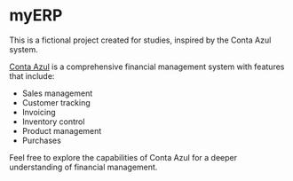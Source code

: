 # myERP

This is a fictional project created for studies, inspired by the Conta Azul system.

[Conta Azul](https://ca.contaazul.com/)  is a comprehensive financial management system with features that include:

- Sales management
- Customer tracking
- Invoicing
- Inventory control
- Product management
- Purchases

Feel free to explore the capabilities of Conta Azul for a deeper understanding of financial management.
